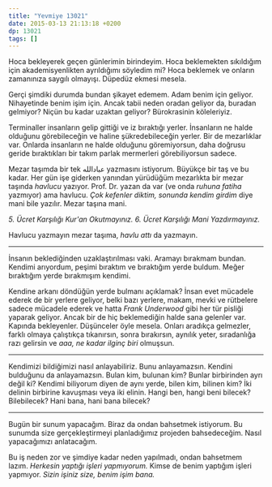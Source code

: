 ```yaml
---
title: "Yevmiye 13021"
date: 2015-03-13 21:13:18 +0200
dp: 13021
tags: []
---
```


Hoca bekleyerek geçen günlerimin birindeyim. Hoca beklemekten
sıkıldığım için akademisyenlikten ayrıldığımı söyledim mi? Hoca
beklemek ve onların zamanınıza saygılı olmayışı. Düpedüz ekmesi
mesela.

Gerçi şimdiki durumda bundan şikayet edemem. Adam benim için
geliyor. Nihayetinde benim işim için. Ancak tabii neden oradan geliyor
da, buradan gelmiyor? Niçün bu kadar uzaktan geliyor? Bürokrasinin
köleleriyiz.

Terminaller insanların gelip gittiği ve iz bıraktığı
yerler. İnsanların ne halde olduğunu görebileceğin ve haline
şükredebileceğin yerler. Bir de mezarlıklar var. Onlarda insanların ne
halde olduğunu göremiyorsun, daha doğrusu geride bıraktıkları bir
takım parlak mermerleri görebiliyorsun sadece.

Mezar taşımda bir tek عباد‌الله yazmasını istiyorum. Büyükçe bir taş ve
bu kadar. Her gün işe giderken yanından yürüdüğüm mezarlıkta bir mezar
taşında *havlucu* yazıyor. Prof. Dr. yazan da var (ve onda *ruhuna
fatiha* yazmıyor) ama havlucu. *Çok kefenler diktim, sonunda kendim
girdim* diye mani bile yazılır. Mezar taşına mani.

*5. Ücret Karşılığı Kur'an Okutmayınız.*
*6. Ücret Karşılığı Mani Yazdırmayınız.*

Havlucu yazmayın mezar taşıma, *havlu attı* da yazmayın. 

-----

İnsanın beklediğinden uzaklaştırılması vaki. Aramayı bırakmam
bundan. Kendimi arıyordum, peşimi bıraktım ve bıraktığım yerde
buldum. Meğer bıraktığım yerde bırakmışım kendimi.

Kendine arkanı döndüğün yerde bulmanı açıklamak? İnsan evet mücadele
ederek de bir yerlere geliyor, belki bazı yerlere, makam, mevki ve
rütbelere sadece mücadele ederek ve hatta *Frank Underwood* gibi her
tür pisliği yaparak geliyor. Ancak bir de hiç beklemediğin halde sana
gelenler var. Kapında bekleyenler. Düşünceler öyle mesela. Onları
aradıkça gelmezler, farklı olmaya çalıştıkça tıkanırsın, sonra
bırakırsın, aynılık yeter, sıradanlığa razı gelirsin ve *aaa, ne kadar
ilginç biri* olmuşsun.

-----

Kendimizi bildiğimizi nasıl anlayabiliriz. Bunu anlayamazsın. Kendini
bulduğunu da anlayamazsın. Bulan kim, bulunan kim? Bunlar birbirinden
ayrı değil ki? Kendimi biliyorum diyen de aynı yerde, bilen kim,
bilinen kim? İki delinin birbirine kavuşması veya iki elinin. Hangi
ben, hangi beni bilecek? Bilebilecek? Hani bana, hani bana bilecek?

-----

Bugün bir sunum yapacağım. Biraz da ondan bahsetmek istiyorum. Bu
sunumda size gerçekleştirmeyi planladığımız projeden
bahsedeceğim. Nasıl yapacağımızı anlatacağım.

Bu iş neden zor ve şimdiye kadar neden yapılmadı, ondan bahsetmem
lazım. *Herkesin yaptığı işleri yapmıyorum.* Kimse de benim yaptığım
işleri yapmıyor. *Sizin işiniz size, benim işim bana.*

